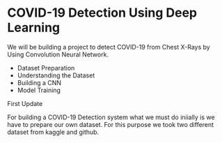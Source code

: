 # COVID-19 Detection Using Deep Learning 
  We will be building a project to detect COVID-19 from Chest X-Rays by Using Convolution Neural Network.  
- Dataset Preparation 
- Understanding the Dataset 
- Building a CNN 
- Model Training


First Update

For building a COVID-19 Detection system what we must do iniially is we have to prepare our own dataset. For this purpose we took two different dataset from kaggle and github.





